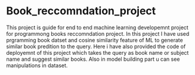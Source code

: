 # Book_reccomndation_project
 This project is guide for end to end machine learning developemnt project for programmong books reccomndation project. In this project I have used prgramming book datset and cosine similarity feature of ML to generate similar book predition to the query. Here i have also provided the code of deployemnt of this project which takes the query as book name or subject name and suggest similar books. Also in model building part u can see manipulations in dataset.
